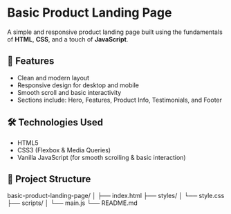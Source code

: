 # Basic Product Landing Page

A simple and responsive product landing page built using the fundamentals of **HTML**, **CSS**, and a touch of **JavaScript**.

## 🚀 Features

- Clean and modern layout
- Responsive design for desktop and mobile
- Smooth scroll and basic interactivity
- Sections include: Hero, Features, Product Info, Testimonials, and Footer

## 🛠️ Technologies Used

- HTML5
- CSS3 (Flexbox & Media Queries)
- Vanilla JavaScript (for smooth scrolling & basic interaction)

## 📂 Project Structure
basic-product-landing-page/
│
├── index.html
├── styles/
│ └── style.css
├── scripts/
│ └── main.js
└── README.md

